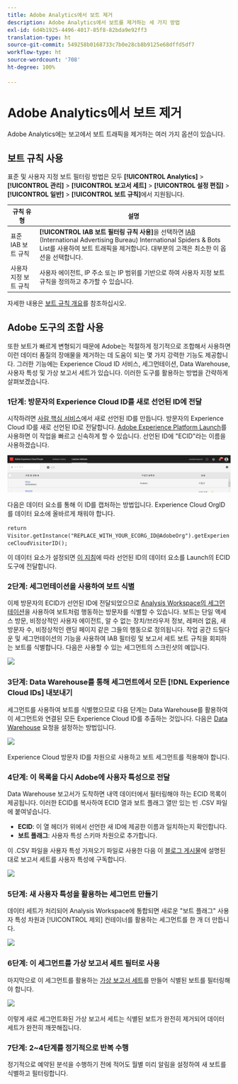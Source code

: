 ```yaml
---
title: Adobe Analytics에서 보트 제거
description: Adobe Analytics에서 보트를 제거하는 세 가지 방법
exl-id: 6d4b1925-4496-4017-85f8-82bda9e92ff3
translation-type: ht
source-git-commit: 549258b0168733c7b0e28cb8b9125e68dffd5df7
workflow-type: ht
source-wordcount: '708'
ht-degree: 100%

---
```


# Adobe Analytics에서 보트 제거

Adobe Analytics에는 보고에서 보트 트래픽을 제거하는 여러 가지 옵션이 있습니다.

## 보트 규칙 사용

표준 및 사용자 지정 보트 필터링 방법은 모두 **[!UICONTROL Analytics]** > **[!UICONTROL 관리]** > **[!UICONTROL 보고서 세트]** > **[!UICONTROL 설정 편집]** > **[!UICONTROL 일반]** > **[!UICONTROL 보트 규칙]**&#x200B;에서 지원됩니다.

| 규칙 유형 | 설명 |
|--- |--- |
| 표준 IAB 보트 규칙 | **[!UICONTROL IAB 보트 필터링 규칙 사용]**&#x200B;을 선택하면 [IAB](https://www.iab.com/) (International Advertising Bureau) International Spiders &amp; Bots List를 사용하여 보트 트래픽을 제거합니다. 대부분의 고객은 최소한 이 옵션을 선택합니다. |
| 사용자 지정 보트 규칙 | 사용자 에이전트, IP 주소 또는 IP 범위를 기반으로 하여 사용자 지정 보트 규칙을 정의하고 추가할 수 있습니다. |

자세한 내용은 [보트 규칙 개요](/help/admin/admin/bot-removal/bot-rules.md)를 참조하십시오.

## Adobe 도구의 조합 사용

또한 보트가 빠르게 변형되기 때문에 Adobe는 적절하게 정기적으로 조합해서 사용하면 이런 데이터 품질의 장애물을 제거하는 데 도움이 되는 몇 가지 강력한 기능도 제공합니다. 그러한 기능에는 Experience Cloud ID 서비스, 세그먼테이션, Data Warehouse, 사용자 특성 및 가상 보고서 세트가 있습니다. 이러한 도구를 활용하는 방법을 간략하게 살펴보겠습니다.

### 1단계: 방문자의 Experience Cloud ID를 새로 선언된 ID에 전달

시작하려면 [사람 핵심 서비스](https://docs.adobe.com/content/help/ko-KR/core-services/interface/audiences/audience-library.html)에서 새로 선언된 ID를 만듭니다. 방문자의 Experience Cloud ID를 새로 선언된 ID로 전달합니다. [Adobe Experience Platform Launch](https://docs.adobe.com/content/help/ko-KR/launch/using/implement/solutions/idservice-save.html)를 사용하면 이 작업을 빠르고 신속하게 할 수 있습니다. 선언된 ID에 &quot;ECID&quot;라는 이름을 사용하겠습니다.

![](assets/bot-cust-attr-setup.png)

다음은 데이터 요소를 통해 이 ID를 캡처하는 방법입니다. Experience Cloud OrgID를 데이터 요소에 올바르게 채워야 합니다.

```return Visitor.getInstance("REPLACE_WITH_YOUR_ECORG_ID@AdobeOrg").getExperienceCloudVisitorID();```

이 데이터 요소가 설정되면 [이 지침](https://docs.adobe.com/content/help/ko-KR/launch/using/implement/solutions/idservice-save.html)에 따라 선언된 ID의 데이터 요소를 Launch의 ECID 도구에 전달합니다.

### 2단계: 세그먼테이션을 사용하여 보트 식별

이제 방문자의 ECID가 선언된 ID에 전달되었으므로 [Analysis Workspace의 세그먼테이션](https://docs.adobe.com/content/help/ko-KR/analytics/analyze/analysis-workspace/components/t-freeform-project-segment.html)을 사용하여 보트처럼 행동하는 방문자를 식별할 수 있습니다. 보트는 단일 액세스 방문, 비정상적인 사용자 에이전트, 알 수 없는 장치/브라우저 정보, 레퍼러 없음, 새 방문자 수, 비정상적인 랜딩 페이지 같은 그들의 행동으로 정의됩니다. 작업 공간 드릴다운 및 세그먼테이션의 기능을 사용하여 IAB 필터링 및 보고서 세트 보트 규칙을 회피하는 보트를 식별합니다. 다음은 사용할 수 있는 세그먼트의 스크린샷의 예입니다.

![](assets/bot-filter-seg1.png)

### 3단계: Data Warehouse를 통해 세그먼트에서 모든 [!DNL Experience Cloud IDs] 내보내기

세그먼트를 사용하여 보트를 식별했으므로 다음 단계는 Data Warehouse를 활용하여 이 세그먼트와 연결된 모든 Experience Cloud ID를 추출하는 것입니다. 다음은 [Data Warehouse](https://docs.adobe.com/content/help/ko-KR/analytics/export/data-warehouse/data-warehouse.html) 요청을 설정하는 방법입니다.

![](assets/bot-dwh-3.png)

Experience Cloud 방문자 ID를 차원으로 사용하고 보트 세그먼트를 적용해야 합니다.

### 4단계: 이 목록을 다시 Adobe에 사용자 특성으로 전달

Data Warehouse 보고서가 도착하면 내역 데이터에서 필터링해야 하는 ECID 목록이 제공됩니다. 이러한 ECID를 복사하여 ECID 열과 보트 플래그 열만 있는 빈 .CSV 파일에 붙여넣습니다.

* **ECID**: 이 열 헤더가 위에서 선언한 새 ID에 제공한 이름과 일치하는지 확인합니다.
* **보트 플래그**: 사용자 특성 스키마 차원으로 추가합니다.

이 .CSV 파일을 사용자 특성 가져오기 파일로 사용한 다음 이 [블로그 게시물](https://theblog.adobe.com/link-digital-behavior-customers)에 설명된 대로 보고서 세트를 사용자 특성에 구독합니다.

![](assets/bot-csv-4.png)

### 5단계: 새 사용자 특성을 활용하는 세그먼트 만들기

데이터 세트가 처리되어 Analysis Workspace에 통합되면 새로운 &quot;보트 플래그&quot; 사용자 특성 차원과 [!UICONTROL 제외] 컨테이너를 활용하는 세그먼트를 한 개 더 만듭니다.

![](assets/bot-filter-seg2.png)

### 6단계: 이 세그먼트를 가상 보고서 세트 필터로 사용

마지막으로 이 세그먼트를 활용하는 [가상 보고서 세트](/help/components/vrs/vrs-about.md)를 만들어 식별된 보트를 필터링해야 합니다.

![](assets/bot-vrs.png)

이렇게 새로 세그먼트화된 가상 보고서 세트는 식별된 보트가 완전히 제거되어 데이터 세트가 완전히 깨끗해집니다.

### 7단계: 2~4단계를 정기적으로 반복 수행

정기적으로 예약된 분석을 수행하기 전에 적어도 월별 미리 알림을 설정하여 새 보트를 식별하고 필터링합니다.
